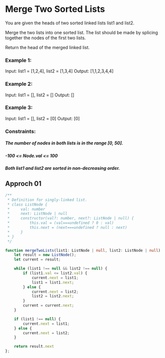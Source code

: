 # Merge Two Sorted Lists

You are given the heads of two sorted linked lists list1 and list2.

Merge the two lists into one sorted list. The list should be made by splicing together the nodes of the first two lists.

Return the head of the merged linked list.
### Example 1:
Input: list1 = [1,2,4], list2 = [1,3,4]
Output: [1,1,2,3,4,4]
### Example 2:
Input: list1 = [], list2 = []
Output: []
### Example 3:
Input: list1 = [], list2 = [0]
Output: [0]
### Constraints:
##### The number of nodes in both lists is in the range [0, 50].
##### -100 <= Node.val <= 100
##### Both list1 and list2 are sorted in non-decreasing order.

## Approch 01
```ts
/**
 * Definition for singly-linked list.
 * class ListNode {
 *     val: number
 *     next: ListNode | null
 *     constructor(val?: number, next?: ListNode | null) {
 *         this.val = (val===undefined ? 0 : val)
 *         this.next = (next===undefined ? null : next)
 *     }
 * }
 */

function mergeTwoLists(list1: ListNode | null, list2: ListNode | null): ListNode | null {
    let result = new ListNode();
    let current = result;

    while (list1 !== null && list2 !== null) {
        if (list1.val <= list2.val) {
            current.next = list1;
            list1 = list1.next;
        } else {
            current.next = list2;
            list2 = list2.next;
        }
        current = current.next;
    }

    if (list1 !== null) {
        current.next = list1;
    } else {
        current.next = list2;
    }

    return result.next
};
```
